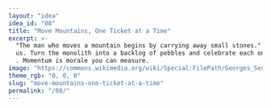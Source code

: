 ```yaml
---
layout: "idea"
idea_id: "08"
title: "Move Mountains, One Ticket at a Time"
excerpt: >-
  "The man who moves a mountain begins by carrying away small stones." — Confuci
  us. Turn the monolith into a backlog of pebbles and celebrate each one shipped
  . Momentum is morale you can measure.
image: "https://commons.wikimedia.org/wiki/Special:FilePath/Georges_Seurat_-_A_Sunday_on_La_Grande_Jatte_--_1884_-_Google_Art_Project.jpg"
theme_rgb: "0, 0, 0"
slug: "move-mountains-one-ticket-at-a-time"
permalink: "/08/"
---
```

<!-- TODO: Paste the full body content for this idea here. -->
